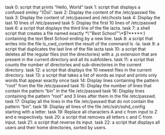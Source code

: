 task 0:  script that prints “Hello, World”
task 1: script that displays a confused smiley "(Ôo)'.
task 2: Display the content of the /etc/passwd file.
task 3: Display the content of /etc/passwd and /etc/hosts
task 4: Display the last 10 lines of /etc/passwd
task 5: Display the first 10 lines of /etc/passwd
task 6: a script that displays the third line of the file iacta.
task 7:  a shell script that creates a file named exactly \*\\'"Best School"\'\\*$\?\*\*\*\*\*:) containing the text Best School ending by a new line.
task 8: a script that writes into the file ls_cwd_content the result of the command ls -la.
task 9: a script that duplicates the last line of the file iacta
task 10: a script that deletes all the regular files (not the directories) with a .js extension that are present in the current directory and all its subfolders.
task 11: a script that counts the number of directories and sub-directories in the current directory.
task 12: a script that displays the 10 newest files in the current directory.
task 13: a script that takes a list of words as input and prints only words that appear exactly once
task 14: Display lines containing the pattern “root” from the file /etc/passwd
task 15: Display the number of lines that contain the pattern “bin” in the file /etc/passwd
task 16: Display lines containing the pattern “root” and 3 lines after them in the file /etc/passwd.
task 17: Display all the lines in the file /etc/passwd that do not contain the pattern “bin”.
task 18: Display all lines of the file /etc/ssh/sshd_config starting with a letter.
task 19: Replace all characters A and c from input to Z and e respectively.
task 20:  a script that removes all letters c and C from input.
task 21: a script that reverse its input.
task 22: a script that displays all users and their home directories, sorted by users.
